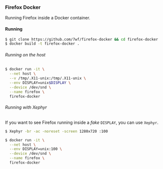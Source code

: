 ### Firefox Docker

Running Firefox inside a Docker container.

#### Running

```sh
$ git clone https://github.com/7wf/firefox-docker && cd firefox-docker
$ docker build -t firefox-docker .
```

###### Running on the host

```sh
$ docker run -it \
  --net host \
  --v /tmp/.X11-unix:/tmp/.X11-unix \
  --env DISPLAY=unix$DISPLAY \
  --device /dev/snd \
  --name firefox \
  firefox-docker
```

###### Running with Xephyr

If you want to see Firefox running inside a *fake* `DISPLAY`, you can use `Xephyr`.

```sh
$ Xephyr -br -ac -noreset -screen 1280x720 :100
```

```sh
$ docker run -it \
  --net host \
  --env DISPLAY=unix:100 \
  --device /dev/snd \
  --name firefox \
  firefox-docker
```
